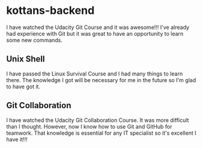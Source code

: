 # kottans-backend

I have watched the Udacity Git Course and it was awesome!!! I've already had experience with Git but it was great to have an opportunity to learn some new commands.

## Unix Shell

I have passed the Linux Survival Course and I had many things to learn there. The knowledge I got will be necessary for me in the future so I'm glad to have got it.

## Git Collaboration

I have watched the Udacity Git Collaboration Course. It was more difficult than I thought. However, now I know how to use Git and GitHub for teamwork. That knowledge is essential for any IT specialist so it's excellent I have it!!!
